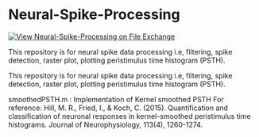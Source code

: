 # Neural-Spike-Processing
[![View Neural-Spike-Processing on File Exchange](https://www.mathworks.com/matlabcentral/images/matlab-file-exchange.svg)](https://www.mathworks.com/matlabcentral/fileexchange/136324-neural-spike-processing)

This repository is for neural spike data processing i.e, filtering, spike detection, raster plot, plotting peristimulus time histogram (PSTH).    

This repository is for neural spike data processing i.e, filtering, spike detection, raster plot, plotting peristimulus time histogram (PSTH). 

smoothedPSTH.m : Implementation of Kernel smoothed PSTH 
For reference: Hill, M. R., Fried, I., & Koch, C. (2015). Quantification and classification of neuronal responses in kernel-smoothed peristimulus time histograms. Journal of Neurophysiology, 113(4), 1260-1274.  
